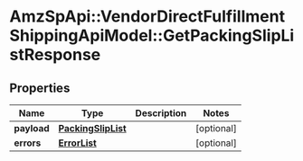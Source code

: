 # AmzSpApi::VendorDirectFulfillmentShippingApiModel::GetPackingSlipListResponse

## Properties
Name | Type | Description | Notes
------------ | ------------- | ------------- | -------------
**payload** | [**PackingSlipList**](PackingSlipList.md) |  | [optional] 
**errors** | [**ErrorList**](ErrorList.md) |  | [optional] 


